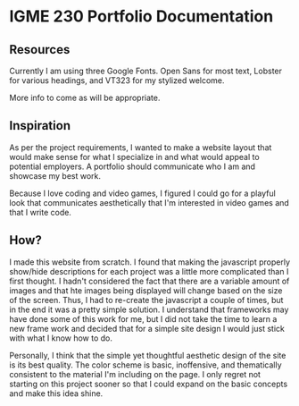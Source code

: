 # IGME 230 Portfolio Documentation

## Resources

Currently I am using three Google Fonts. Open Sans for most text, Lobster for various headings, and VT323 for my stylized welcome.

More info to come as will be appropriate.

## Inspiration

As per the project requirements, I wanted to make a website layout that would make sense for what I specialize in and what would appeal to potential employers. A portfolio should communicate who I am and showcase my best work.

Because I love coding and video games, I figured I could go for a playful look that communicates aesthetically that I'm interested in video games and that I write code.

## How?

I made this website from scratch. I found that making the javascript properly show/hide descriptions for each project was a little more complicated than I first thought. I hadn't considered the fact that there are a variable amount of images and that hte images being displayed will change based on the size of the screen.
Thus, I had to re-create the javascript a couple of times, but in the end it was a pretty simple solution. I understand that frameworks may have done some of this work for me, but I did not take the time to learn a new frame work and decided that for a simple site design I would just stick with what I know how to do.

Personally, I think that the simple yet thoughtful aesthetic design of the site is its best quality. The color scheme is basic, inoffensive, and thematically consistent to the material I'm including on the page. I only regret not starting on this project sooner so that I could expand on the basic concepts and make this idea shine.


